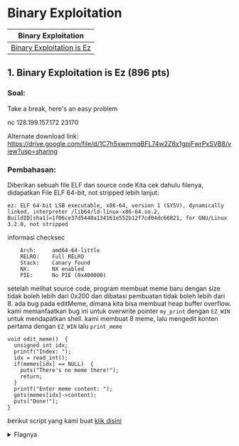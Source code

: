 # Binary Exploitation

| Binary Exploitation  |
| ------------- |
| [Binary Exploitation is Ez](#1-binary-exploitation-is-ez-896-pts)|

## 1. Binary Exploitation is Ez (896 pts)

### Soal: 
Take a break, here's an easy problem

nc 128.199.157.172 23170

Alternate download link:
https://drive.google.com/file/d/1C7h5xwmmqBFL74w2Z8x1gpjFwrPxSVB8/view?usp=sharing

### Pembahasan:
Diberikan sebuah file ELF dan source code Kita cek dahulu filenya, didapatkan
File ELF 64-bit, not stripped
lebih lanjut:
```
ez: ELF 64-bit LSB executable, x86-64, version 1 (SYSV), dynamically linked, interpreter /lib64/ld-linux-x86-64.so.2, BuildID[sha1]=1f06ce37d5440a134161e552b12f7cd04dc66821, for GNU/Linux 3.2.0, not stripped
```
informasi checksec
```
    Arch:     amd64-64-little
    RELRO:    Full RELRO
    Stack:    Canary found
    NX:       NX enabled
    PIE:      No PIE (0x400000)
```
setelah melihat source code, program membuat meme baru dengan size tidak boleh lebih dari 0x200 dan dibatasi pembuatan tidak boleh lebih dari 8. ada bug pada editMeme, dimana kita bisa membuat heap buffer overflow. kami memanfaatkan bug ini untuk overwrite pointer <code>my_print</code> dengan <code>EZ_WIN</code> untuk mendapatkan shell. 
kami membuat 8 meme, lalu mengedit konten pertama dengan <code>EZ_WIN</code> lalu <code>print_meme</code>
```
void edit_meme()  {
  unsigned int idx;
  printf("Index: ");
  idx = read_int();
  if(memes[idx] == NULL)  {
    puts("There's no meme there!");
    return;
  }
  printf("Enter meme content: ");
  gets(memes[idx]->content);
  puts("Done!");
}
```
berikut script yang kami buat [klik disini](https://github.com/ahm4ddm/Arsip-WU/blob/binary/Compfest%202020/Binary%20Exploitation/binary-exploitation-is-ez/explo.py)

<details>
<summary>Flagnya</summary>
COMPFEST12{C_i_told_u_its_ez_loooooooool_257505}
</details>
